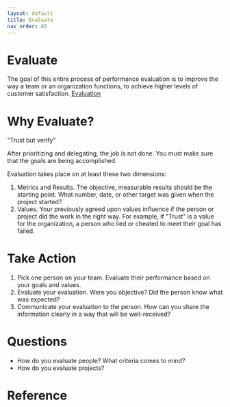 ```yaml
---
layout: default
title: Evaluate
nav_order: 65
---
```


# Evaluate
The goal of this entire process of performance evaluation is to improve the way a team or an organization functions, to achieve higher levels of customer satisfaction.
[Evaluation](https://www.questionpro.com/blog/performance-evaluation/)

# Why Evaluate?
"Trust but verify"

After prioritizing and delegating, the job is not done.  You must make sure that the goals are being accomplished.

Evaluation takes place on at least these two dimensions:
1. Metrics and Results.  The objective, measurable results should be the starting point.  What number, date, or other target was given when the project started?
2. Values.  Your previously agreed upon values influence if the person or project did the work in the right way.  For example, if "Trust" is a value for the organization, a person who lied or cheated to meet their goal has failed. 

# Take Action
1. Pick one person on your team.  Evaluate their performance based on your goals and values.
2. Evaluate your evaluation.  Were you objective?  Did the person know what was expected?
3. Communicate your evaluation to the person.  How can you share the information clearly in a way that will be well-received?

# Questions
- How do you evaluate people?  What criteria comes to mind?
- How do you evaluate projects?

# Reference
